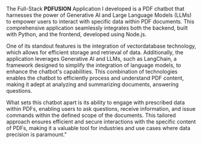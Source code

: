 The Full-Stack **PDFUSION** Application I developed is a PDF chatbot that harnesses the power of Generative AI and Large Language Models (LLMs) to empower users to interact with specific data within PDF documents. This comprehensive application seamlessly integrates both the backend, built with Python, and the frontend, developed using Node.js.

One of its standout features is the integration of vectordatabase technology, which allows for efficient storage and retrieval of data. Additionally, the application leverages Generative AI and LLMs, such as LangChain, a framework designed to simplify the integration of language models, to enhance the chatbot's capabilities. This combination of technologies enables the chatbot to efficiently process and understand PDF content, making it adept at analyzing and summarizing documents, answering questions.

What sets this chatbot apart is its ability to engage with prescribed data within PDFs, enabling users to ask questions, receive information, and issue commands within the defined scope of the documents. This tailored approach ensures efficient and secure interactions with the specific content of PDFs, making it a valuable tool for industries and use cases where data precision is paramount."





